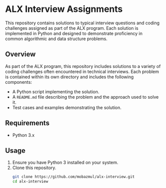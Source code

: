 # ALX Interview Assignments

This repository contains solutions to typical interview questions and coding challenges assigned as part of the ALX program. Each solution is implemented in Python and designed to demonstrate proficiency in common algorithmic and data structure problems.


## Overview

As part of the ALX program, this repository includes solutions to a variety of coding challenges often encountered in technical interviews. Each problem is contained within its own directory and includes the following components:

- A Python script implementing the solution.
- A `README.md` file describing the problem and the approach used to solve it.
- Test cases and examples demonstrating the solution.

## Requirements

- Python 3.x

## Usage

1. Ensure you have Python 3 installed on your system.
2. Clone this repository.
   ```sh
   git clone https://github.com/mobazmul/alx-interview.git
   cd alx-interview
